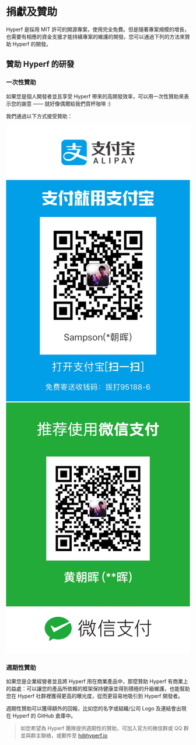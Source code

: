 # 捐獻及贊助

Hyperf 是採用 MIT 許可的開源專案，使用完全免費。但是隨著專案規模的增長，也需要有相應的資金支援才能持續專案的維護的開發。您可以通過下列的方法來贊助 Hyperf 的開發。

## 贊助 Hyperf 的研發

### 一次性贊助

如果您是個人開發者並且享受 Hyperf 帶來的高開發效率，可以用一次性贊助來表示您的謝意 —— 就好像偶爾給我們買杯咖啡 :)

我們通過以下方式接受贊助：

![alipay](./imgs/alipay.jpg ':size=375')
![wechat](./imgs/wechatpay.jpg ':size=375')

### 週期性贊助

如果您是企業經營者並且將 Hyperf 用在商業產品中，那麼贊助 Hyperf 有商業上的益處：可以讓您的產品所依賴的框架保持健康並得到積極的升級維護，也能幫助您在 Hyperf 社群裡獲得更高的曝光度，從而更容易地吸引到 Hyperf 開發者。  

週期性贊助可以獲得額外的回報，比如您的名字或組織/公司 Logo 及連結會出現在 Hyperf 的 GitHub 倉庫中。

> 如您希望為 Hyperf 團隊提供週期性的贊助，可加入官方的微信群或 QQ 群並與群主聯絡，或郵件至 h@hyperf.io
